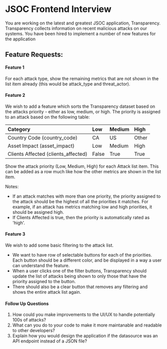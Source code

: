 # JSOC Frontend Interview

You are working on the latest and greatest JSOC application, Transparency. Transparency collects information on recent malicious attacks on our systems. You have been hired to implement a number of new features for the application

## Feature Requests:

#### Feature 1

For each attack type, show the remaining metrics that are not shown in the list item already (this would be attack_type and threat_actor).

#### Feature 2

We wish to add a feature which sorts the Transparency dataset based on the attacks priority - either as low, medium, or high. The priority is assigned to an attack based on the following table:

| Category                            | Low   | Medium | High  |
| :---------------------------------- | :---- | :----- | :---- |
| Country Code (country_code)         | CA    | US     | Other |
| Asset Impact (asset_impact)         | Low   | Medium | High  |
| Clients Affected (clients_affected) | False | True   | True  |

Show the attack priority (Low, Medium, High) for each Attack list item. This can be added as a row much like how the other metrics are shown in the list item.

Notes:

- If an attack matches with more than one priority, the priority assigned to the attack should be the highest of all the priorities it matches. For example, if an attack has metrics matching low and high priorities, it should be assigned high.
- If Clients Affected is true, then the priority is automatically rated as 'high'.

#### Feature 3

We wish to add some basic filtering to the attack list.

- We want to have row of selectable buttons for each of the priorities. Each button should be a different color, and be displayed in a way a user can understand the feature.
- When a user clicks one of the filter buttons, Transparency should update the list of attacks being shown to only those that have the priority assigned to the button.
- There should also be a clear button that removes any filtering and shows the entire attack list again.

#### Follow Up Questions

1. How could you make improvements to the UI/UX to handle potentially 100s of attacks?
2. What can you do to your code to make it more maintanable and readable to other developers?
3. Explain how you would design the application if the datasource was an API endpoint instead of a JSON file?
